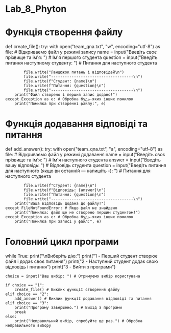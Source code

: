 # Lab_8_Phyton
# Функція створення файлу
def create_file():
    try:
        with open("team_qna.txt", "w", encoding="utf-8") as file: # Відкриваємо файл у режимі запису
            name = input("Введіть своє прізвище та ім'я: ") # Ім'я першого студента
            question = input("Введіть питання наступному студенту: ") # Питання для наступного студента

            file.write("Ланцюжок питань і відповідей\n") 
            file.write("------------------------------------\n")
            file.write(f"Студент: {name}\n")
            file.write(f"Питання: {question}\n")
            file.write("------------------------------------\n")
        print("Файл створено і перший запис додано!") 
    except Exception as e: # Обробка будь-яких інших помилок
        print("Помилка при створенні файлу:", e)

# Функція додавання відповіді та питання
def add_answer():
    try:
        with open("team_qna.txt", "a", encoding="utf-8") as file: # Відкриваємо файл у режимі додавання
            name = input("Введіть своє прізвище та ім'я: ") # Ім'я наступного студента
            answer = input("Введіть вашу відповідь: ") # Відповідь студента
            question = input("Введіть питання для наступного (якщо ви останній — напишіть -): ") # Питання для наступного студента

            file.write(f"Студент: {name}\n")
            file.write(f"Відповідь: {answer}\n")
            file.write(f"Питання: {question}\n")
            file.write("------------------------------------\n")
        print("Ваша відповідь додана до файлу!")
    except FileNotFoundError: # Якщо файл не знайдено
        print("Помилка: файл ще не створено першим студентом!")
    except Exception as e: # Обробка будь-яких інших помилок
        print("Помилка при записі у файл:", e)

# Головний цикл програми
while True:
    print("\nВиберіть дію:")
    print("1 - Перший студент створює файл і додає своє питання")
    print("2 - Наступний студент додає свою відповідь і питання")
    print("3 - Вийти з програми")

    choice = input("Ваш вибір: ") # Отримуємо вибір користувача

    if choice == "1":
        create_file() # Виклик функції створення файлу
    elif choice == "2":
        add_answer() # Виклик функції додавання відповіді та питання
    elif choice == "3":
        print("Програму завершено.") # Вихід з програми
        break
    else:
        print("Неправильний вибір, спробуйте ще раз.") # Обробка неправильного вибору


